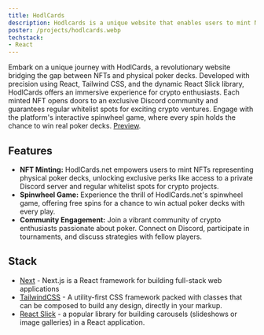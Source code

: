 ```yaml
---
title: HodlCards
description: Hodlcards is a unique website that enables users to mint NFTs representing physical poker decks. Developed using React, Tailwind CSS, and React Slick, Hodlcards offers an engaging experience for crypto enthusiasts. Each NFT grants users access to a private Discord server and provides regular whitelist spots for participation in other crypto projects. The platform also features an entertaining spinwheel game where users have the chance to win real poker decks.
poster: /projects/hodlcards.webp
techstack:
- React
---
```


Embark on a unique journey with HodlCards, a revolutionary website bridging the gap between NFTs and physical poker decks. Developed with precision using React, Tailwind CSS, and the dynamic React Slick library, HodlCards offers an immersive experience for crypto enthusiasts. Each minted NFT opens doors to an exclusive Discord community and guarantees regular whitelist spots for exciting crypto ventures. Engage with the platform's interactive spinwheel game, where every spin holds the chance to win real poker decks.
[Preview](https://xcards.gg/).

## Features
- **NFT Minting:** HodlCards.net empowers users to mint NFTs representing physical poker decks, unlocking exclusive perks like access to a private Discord server and regular whitelist spots for crypto projects.
- **Spinwheel Game:** Experience the thrill of HodlCards.net's spinwheel game, offering free spins for a chance to win actual poker decks with every play.
- **Community Engagement:** Join a vibrant community of crypto enthusiasts passionate about poker. Connect on Discord, participate in tournaments, and discuss strategies with fellow players.

## Stack
- [Next](https://nextjs.org) - Next.js is a React framework for building full-stack web applications
- [TailwindCSS](https://tailwindcss.com) - A utility-first CSS framework packed with classes that can be composed to build any design, directly in your markup.
- [React Slick](https://react-slick.neostack.com/) - a popular library for building carousels (slideshows or image galleries) in a React application.
